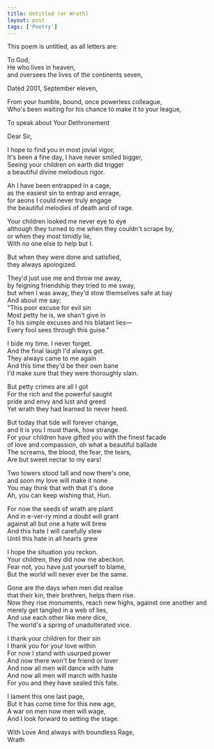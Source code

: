 ```yaml
---
title: Untitled (or Wrath)
layout: post
tags: ['Poetry']
---
```


This poem is untitled, as all letters are:

To God,\
He who lives in heaven,\
and oversees the lives of the continents seven,

Dated 2001, September eleven,

From your humble, bound, once powerless colleague,\
Who's been waiting for his chance to make it to your league,

To speak about Your Dethronement

Dear Sir,

I hope to find you in most jovial vigor,\
It's been a fine day, I have never smiled bigger,\
Seeing your children on earth did trigger\
a beautiful divine melodious rigor.

Ah I have been entrapped in a cage,\
as the easiest sin to entrap and enrage,\
for aeons I could never truly engage\
the beautiful melodies of death and of rage.

Your children looked me never eye to eye\
although they turned to me when they couldn't scrape by,\
or when they most timidly lie,\
With no one else to help but I.

But when they were done and satisfied,\
they always apologized.

They'd just use me and throw me away,\
by feigning friendship they tried to me sway,\
but when I was away, they'd stow themselves safe at bay\
And about me say:\
"This poor excuse for evil sin\
Most petty he is, we shan't give in\
To his simple excuses and his blatant lies—\
Every fool sees through this guise."

I bide my time. I never forget.\
And the final laugh I'd always get.\
They always came to me again\
And this time they'd be their own bane\
I'd make sure that they were thoroughly slain.

But petty crimes are all I got\
For the rich and the powerful saught\
pride and envy and lust and greed\
Yet wrath they had learned to never heed.

But today that tide will forever change,\
and it is you I must thank, how strange.\
For your children have gifted you with the finest facade\
of love and compassion, oh what a beautiful ballade\
The screams, the blood, the fear, the tears,\
Are but sweet nectar to my ears!

Two towers stood tall and now there's one,\
and soon my love will make it none\
You may think that with that it's done\
Ah, you can keep wishing that, Hun.

For now the seeds of wrath are plant\
And in e-ver-ry mind a doubt will grant\
against all but one a hate will brew\
And this hate I will carefully stew\
Until this hate in all hearts grew

I hope the situation you reckon.\
Your children, they did now me abeckon.\
Fear not, you have just yourself to blame,\
But the world will never ever be the same.

Gone are the days when men did realise\
that their kin, their brethren, helps them rise.\
Now they rise monuments, reach new highs, against one another and\
merely get tangled in a web of lies,\
And use each other like mere dice,\
The world's a spring of unadulterated vice.

I thank your children for their sin\
I thank you for your love within\
For now I stand with usurped power\
And now there won't be friend or lover\
And now all men will dance with hate\
And now all men will march with haste\
For you and they have sealed this fate.

I lament this one last page,\
But it has come time for this new age,\
A war on men now men will wage,\
And I look forward to setting the stage.

With Love And always with boundless Rage,\
Wrath
